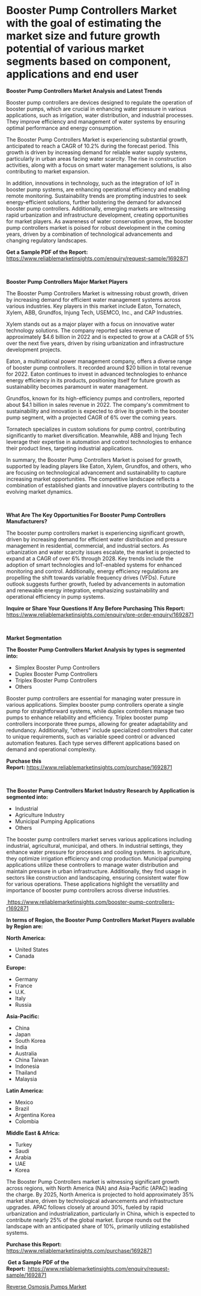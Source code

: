 <p><h1>Booster Pump Controllers Market with the goal of estimating the market size and future growth potential of various market segments based on component, applications and end user</h1></p><p><strong>Booster Pump Controllers Market Analysis and Latest Trends</strong></p>
<p><p>Booster pump controllers are devices designed to regulate the operation of booster pumps, which are crucial in enhancing water pressure in various applications, such as irrigation, water distribution, and industrial processes. They improve efficiency and management of water systems by ensuring optimal performance and energy consumption.</p><p>The Booster Pump Controllers Market is experiencing substantial growth, anticipated to reach a CAGR of 10.2% during the forecast period. This growth is driven by increasing demand for reliable water supply systems, particularly in urban areas facing water scarcity. The rise in construction activities, along with a focus on smart water management solutions, is also contributing to market expansion. </p><p>In addition, innovations in technology, such as the integration of IoT in booster pump systems, are enhancing operational efficiency and enabling remote monitoring. Sustainability trends are prompting industries to seek energy-efficient solutions, further bolstering the demand for advanced booster pump controllers. Additionally, emerging markets are witnessing rapid urbanization and infrastructure development, creating opportunities for market players. As awareness of water conservation grows, the booster pump controllers market is poised for robust development in the coming years, driven by a combination of technological advancements and changing regulatory landscapes.</p></p>
<p><strong>Get a Sample PDF of the Report:&nbsp;</strong> <a href="https://www.reliablemarketinsights.com/enquiry/request-sample/1692871?utm_campaign=3556&utm_medium=2&utm_source=Github&utm_content=ia&utm_term=10042025&utm_id=booster-pump-controllers">https://www.reliablemarketinsights.com/enquiry/request-sample/1692871</a></p>
<p>&nbsp;</p>
<p><strong>Booster Pump Controllers Major Market Players</strong></p>
<p><p>The Booster Pump Controllers Market is witnessing robust growth, driven by increasing demand for efficient water management systems across various industries. Key players in this market include Eaton, Tornatech, Xylem, ABB, Grundfos, Injung Tech, USEMCO, Inc., and CAP Industries. </p><p>Xylem stands out as a major player with a focus on innovative water technology solutions. The company reported sales revenue of approximately $4.6 billion in 2022 and is expected to grow at a CAGR of 5% over the next five years, driven by rising urbanization and infrastructure development projects.</p><p>Eaton, a multinational power management company, offers a diverse range of booster pump controllers. It recorded around $20 billion in total revenue for 2022. Eaton continues to invest in advanced technologies to enhance energy efficiency in its products, positioning itself for future growth as sustainability becomes paramount in water management.</p><p>Grundfos, known for its high-efficiency pumps and controllers, reported about $4.1 billion in sales revenue in 2022. The company's commitment to sustainability and innovation is expected to drive its growth in the booster pump segment, with a projected CAGR of 6% over the coming years.</p><p>Tornatech specializes in custom solutions for pump control, contributing significantly to market diversification. Meanwhile, ABB and Injung Tech leverage their expertise in automation and control technologies to enhance their product lines, targeting industrial applications.</p><p>In summary, the Booster Pump Controllers Market is poised for growth, supported by leading players like Eaton, Xylem, Grundfos, and others, who are focusing on technological advancement and sustainability to capture increasing market opportunities. The competitive landscape reflects a combination of established giants and innovative players contributing to the evolving market dynamics.</p></p>
<p>&nbsp;</p>
<p><strong>What Are The Key Opportunities For Booster Pump Controllers Manufacturers?</strong></p>
<p><p>The booster pump controllers market is experiencing significant growth, driven by increasing demand for efficient water distribution and pressure management in residential, commercial, and industrial sectors. As urbanization and water scarcity issues escalate, the market is projected to expand at a CAGR of over 6% through 2028. Key trends include the adoption of smart technologies and IoT-enabled systems for enhanced monitoring and control. Additionally, energy efficiency regulations are propelling the shift towards variable frequency drives (VFDs). Future outlook suggests further growth, fueled by advancements in automation and renewable energy integration, emphasizing sustainability and operational efficiency in pump systems.</p></p>
<p><strong>Inquire or Share Your Questions If Any Before Purchasing This Report:</strong> <a href="https://www.reliablemarketinsights.com/enquiry/pre-order-enquiry/1692871?utm_campaign=3556&utm_medium=2&utm_source=Github&utm_content=ia&utm_term=10042025&utm_id=booster-pump-controllers">https://www.reliablemarketinsights.com/enquiry/pre-order-enquiry/1692871</a></p>
<p>&nbsp;</p>
<p><strong>Market Segmentation</strong></p>
<p><strong>The Booster Pump Controllers Market Analysis by types is segmented into:</strong></p>
<p><ul><li>Simplex Booster Pump Controllers</li><li>Duplex Booster Pump Controllers</li><li>Triplex Booster Pump Controllers</li><li>Others</li></ul></p>
<p><p>Booster pump controllers are essential for managing water pressure in various applications. Simplex booster pump controllers operate a single pump for straightforward systems, while duplex controllers manage two pumps to enhance reliability and efficiency. Triplex booster pump controllers incorporate three pumps, allowing for greater adaptability and redundancy. Additionally, "others" include specialized controllers that cater to unique requirements, such as variable speed control or advanced automation features. Each type serves different applications based on demand and operational complexity.</p></p>
<p><strong>Purchase this Report:&nbsp;</strong><a href="https://www.reliablemarketinsights.com/purchase/1692871?utm_campaign=3556&utm_medium=2&utm_source=Github&utm_content=ia&utm_term=10042025&utm_id=booster-pump-controllers">https://www.reliablemarketinsights.com/purchase/1692871</a></p>
<p>&nbsp;</p>
<p><strong>The Booster Pump Controllers Market Industry Research by Application is segmented into:</strong></p>
<p><ul><li>Industrial</li><li>Agriculture Industry</li><li>Municipal Pumping Applications</li><li>Others</li></ul></p>
<p><p>The booster pump controllers market serves various applications including industrial, agricultural, municipal, and others. In industrial settings, they enhance water pressure for processes and cooling systems. In agriculture, they optimize irrigation efficiency and crop production. Municipal pumping applications utilize these controllers to manage water distribution and maintain pressure in urban infrastructure. Additionally, they find usage in sectors like construction and landscaping, ensuring consistent water flow for various operations. These applications highlight the versatility and importance of booster pump controllers across diverse industries.</p></p>
<p><a href="https://www.reliablemarketinsights.com/booster-pump-controllers-r1692871?utm_campaign=3556&utm_medium=2&utm_source=Github&utm_content=ia&utm_term=10042025&utm_id=booster-pump-controllers">&nbsp;https://www.reliablemarketinsights.com/booster-pump-controllers-r1692871</a></p>
<p><strong>In terms of Region, the Booster Pump Controllers Market Players available by Region are:</strong></p>
<p>
    <p> <strong> North America: </strong>
        <ul>
            <li>United States</li>
            <li>Canada</li>
        </ul>
        </p> 
    <p> <strong> Europe: </strong>
        <ul>
            <li>Germany</li>
            <li>France</li>
            <li>U.K.</li>
            <li>Italy</li>
            <li>Russia</li>
        </ul>
        </p> 
    <p> <strong> Asia-Pacific: </strong>
        <ul>
            <li>China</li>
            <li>Japan</li>
            <li>South Korea</li>
            <li>India</li>
            <li>Australia</li>
            <li>China Taiwan</li>
            <li>Indonesia</li>
            <li>Thailand</li>
            <li>Malaysia</li>
        </ul>
        </p> 
    <p> <strong> Latin America: </strong>
        <ul>
            <li>Mexico</li>
            <li>Brazil</li>
            <li>Argentina Korea</li>
            <li>Colombia</li>
        </ul>
        </p> 
    <p> <strong> Middle East & Africa: </strong>
        <ul>
            <li>Turkey</li>
            <li>Saudi</li>
            <li>Arabia</li>
            <li>UAE</li>
            <li>Korea</li>
        </ul>
    </p>
    </p>
<p><p>The Booster Pump Controllers market is witnessing significant growth across regions, with North America (NA) and Asia-Pacific (APAC) leading the charge. By 2025, North America is projected to hold approximately 35% market share, driven by technological advancements and infrastructure upgrades. APAC follows closely at around 30%, fueled by rapid urbanization and industrialization, particularly in China, which is expected to contribute nearly 25% of the global market. Europe rounds out the landscape with an anticipated share of 10%, primarily utilizing established systems.</p></p>
<p><strong>Purchase this Report: </strong><a href="https://www.reliablemarketinsights.com/purchase/1692871?utm_campaign=3556&utm_medium=2&utm_source=Github&utm_content=ia&utm_term=10042025&utm_id=booster-pump-controllers">https://www.reliablemarketinsights.com/purchase/1692871</a></p>
<p>&nbsp;<strong>Get a Sample PDF of the Report:&nbsp;&nbsp;</strong><a href="https://www.reliablemarketinsights.com/enquiry/request-sample/1692871?utm_campaign=3556&utm_medium=2&utm_source=Github&utm_content=ia&utm_term=10042025&utm_id=booster-pump-controllers">https://www.reliablemarketinsights.com/enquiry/request-sample/1692871</a></p>
<p><strong></strong></p>
<p><p><a href="https://github.com/roceljiabur/Market-Research-Report-List-1/blob/main/reverse-osmosis-pumps-market.md?utm_campaign=3556&utm_medium=2&utm_source=Github&utm_content=ia&utm_term=10042025&utm_id=booster-pump-controllers">Reverse Osmosis Pumps Market</a></p></p>